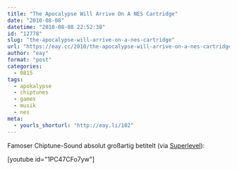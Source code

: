 ```yaml
---
title: "The Apocalypse Will Arrive On A NES Cartridge"
date: "2010-08-08"
datetime: "2010-08-08 22:52:38"
id: "12778"
slug: "the-apocalypse-will-arrive-on-a-nes-cartridge"
url: "https://eay.cc/2010/the-apocalypse-will-arrive-on-a-nes-cartridge/"
author: "eay"
format: "post"
categories:
  - 0815
tags:
  - apokalypse
  - chiptunes
  - games
  - musik
  - nes
meta:
  - yourls_shorturl: "http://eay.li/102"
---
```


Famoser Chiptune-Sound absolut großartig betitelt (via [Superlevel](http://www.superlevel.de/audio/the-apocalypse-will-arrive-on-a-nes-cartridge/)):

\[youtube id="1PC47CFo7yw"\]
